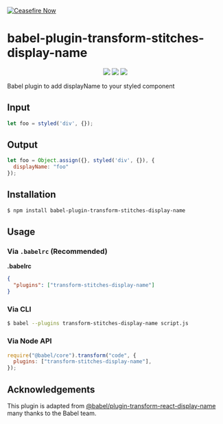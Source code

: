 [![Ceasefire Now](https://badge.techforpalestine.org/default)](https://techforpalestine.org/learn-more)
# babel-plugin-transform-stitches-display-name

<p align="center">
<a href="https://www.npmjs.com/package/babel-plugin-transform-stitches-display-name"><img src="https://img.shields.io/npm/dm/babel-plugin-transform-stitches-display-name" /></a>
<a href="https://www.npmjs.com/package/babel-plugin-transform-stitches-display-name"><img src="https://img.shields.io/npm/v/babel-plugin-transform-stitches-display-name" /></a>
<a href="https://www.npmjs.com/package/babel-plugin-transform-stitches-display-name"><img src="https://img.shields.io/github/license/afzalsayed96/babel-plugin-transform-stitches-display-name" /></a>
</p>
Babel plugin to add displayName to your styled component

## Input

```js
let foo = styled('div', {});
```

## Output

```js
let foo = Object.assign({}, styled('div', {}), {
  displayName: "foo"
});

```

## Installation

```sh
$ npm install babel-plugin-transform-stitches-display-name
```

## Usage

### Via `.babelrc` (Recommended)

**.babelrc**

```json
{
  "plugins": ["transform-stitches-display-name"]
}
```

### Via CLI

```sh
$ babel --plugins transform-stitches-display-name script.js
```

### Via Node API

```javascript
require("@babel/core").transform("code", {
  plugins: ["transform-stitches-display-name"],
});
```

## Acknowledgements

This plugin is adapted from [@babel/plugin-transform-react-display-name](https://github.com/babel/babel/tree/main/packages/babel-plugin-transform-react-display-name) many thanks to the Babel team.
